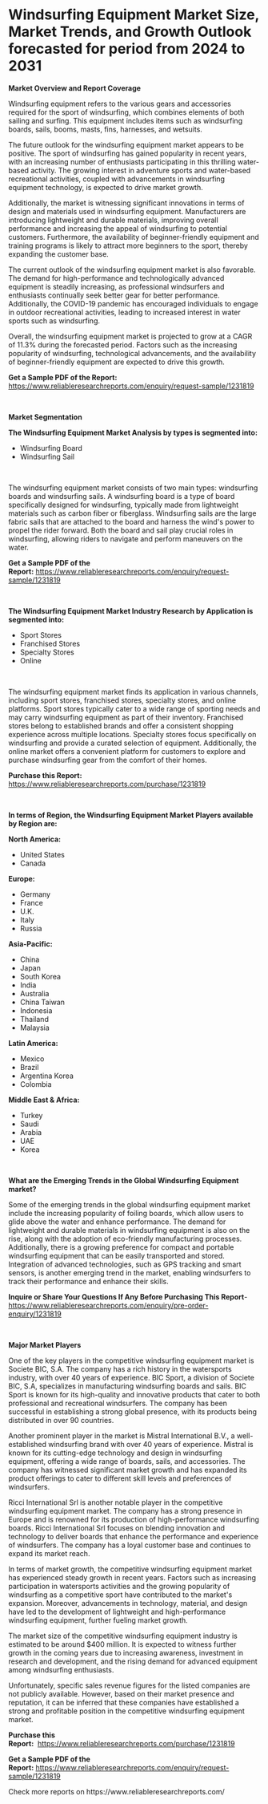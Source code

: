 <p><h1>Windsurfing Equipment Market Size, Market Trends, and Growth Outlook forecasted for period from 2024 to 2031</h1></p><p><strong>Market Overview and Report Coverage</strong></p>
<p><p>Windsurfing equipment refers to the various gears and accessories required for the sport of windsurfing, which combines elements of both sailing and surfing. This equipment includes items such as windsurfing boards, sails, booms, masts, fins, harnesses, and wetsuits.</p><p>The future outlook for the windsurfing equipment market appears to be positive. The sport of windsurfing has gained popularity in recent years, with an increasing number of enthusiasts participating in this thrilling water-based activity. The growing interest in adventure sports and water-based recreational activities, coupled with advancements in windsurfing equipment technology, is expected to drive market growth.</p><p>Additionally, the market is witnessing significant innovations in terms of design and materials used in windsurfing equipment. Manufacturers are introducing lightweight and durable materials, improving overall performance and increasing the appeal of windsurfing to potential customers. Furthermore, the availability of beginner-friendly equipment and training programs is likely to attract more beginners to the sport, thereby expanding the customer base.</p><p>The current outlook of the windsurfing equipment market is also favorable. The demand for high-performance and technologically advanced equipment is steadily increasing, as professional windsurfers and enthusiasts continually seek better gear for better performance. Additionally, the COVID-19 pandemic has encouraged individuals to engage in outdoor recreational activities, leading to increased interest in water sports such as windsurfing.</p><p>Overall, the windsurfing equipment market is projected to grow at a CAGR of 11.3% during the forecasted period. Factors such as the increasing popularity of windsurfing, technological advancements, and the availability of beginner-friendly equipment are expected to drive this growth.</p></p>
<p><strong>Get a Sample PDF of the Report:</strong> <a href="https://www.reliableresearchreports.com/enquiry/request-sample/1231819">https://www.reliableresearchreports.com/enquiry/request-sample/1231819</a></p>
<p>&nbsp;</p>
<p><strong>Market Segmentation</strong></p>
<p><strong>The Windsurfing Equipment Market Analysis by types is segmented into:</strong></p>
<p><ul><li>Windsurfing Board</li><li>Windsurfing Sail</li></ul></p>
<p>&nbsp;</p>
<p><p>The windsurfing equipment market consists of two main types: windsurfing boards and windsurfing sails. A windsurfing board is a type of board specifically designed for windsurfing, typically made from lightweight materials such as carbon fiber or fiberglass. Windsurfing sails are the large fabric sails that are attached to the board and harness the wind's power to propel the rider forward. Both the board and sail play crucial roles in windsurfing, allowing riders to navigate and perform maneuvers on the water.</p></p>
<p><strong>Get a Sample PDF of the Report:</strong>&nbsp;<a href="https://www.reliableresearchreports.com/enquiry/request-sample/1231819">https://www.reliableresearchreports.com/enquiry/request-sample/1231819</a></p>
<p>&nbsp;</p>
<p><strong>The Windsurfing Equipment Market Industry Research by Application is segmented into:</strong></p>
<p><ul><li>Sport Stores</li><li>Franchised Stores</li><li>Specialty Stores</li><li>Online</li></ul></p>
<p>&nbsp;</p>
<p><p>The windsurfing equipment market finds its application in various channels, including sport stores, franchised stores, specialty stores, and online platforms. Sport stores typically cater to a wide range of sporting needs and may carry windsurfing equipment as part of their inventory. Franchised stores belong to established brands and offer a consistent shopping experience across multiple locations. Specialty stores focus specifically on windsurfing and provide a curated selection of equipment. Additionally, the online market offers a convenient platform for customers to explore and purchase windsurfing gear from the comfort of their homes.</p></p>
<p><strong>Purchase this Report:</strong>&nbsp; <a href="https://www.reliableresearchreports.com/purchase/1231819">https://www.reliableresearchreports.com/purchase/1231819</a></p>
<p>&nbsp;</p>
<p><strong>In terms of Region, the Windsurfing Equipment Market Players available by Region are:</strong></p>
<p>
    <p> <strong> North America: </strong>
        <ul>
            <li>United States</li>
            <li>Canada</li>
        </ul>
        </p> 
    <p> <strong> Europe: </strong>
        <ul>
            <li>Germany</li>
            <li>France</li>
            <li>U.K.</li>
            <li>Italy</li>
            <li>Russia</li>
        </ul>
        </p> 
    <p> <strong> Asia-Pacific: </strong>
        <ul>
            <li>China</li>
            <li>Japan</li>
            <li>South Korea</li>
            <li>India</li>
            <li>Australia</li>
            <li>China Taiwan</li>
            <li>Indonesia</li>
            <li>Thailand</li>
            <li>Malaysia</li>
        </ul>
        </p> 
    <p> <strong> Latin America: </strong>
        <ul>
            <li>Mexico</li>
            <li>Brazil</li>
            <li>Argentina Korea</li>
            <li>Colombia</li>
        </ul>
        </p> 
    <p> <strong> Middle East & Africa: </strong>
        <ul>
            <li>Turkey</li>
            <li>Saudi</li>
            <li>Arabia</li>
            <li>UAE</li>
            <li>Korea</li>
        </ul>
    </p>
    </p>
<p>&nbsp;</p>
<p><strong>What are the Emerging Trends in the Global Windsurfing Equipment market?</strong></p>
<p><p>Some of the emerging trends in the global windsurfing equipment market include the increasing popularity of foiling boards, which allow users to glide above the water and enhance performance. The demand for lightweight and durable materials in windsurfing equipment is also on the rise, along with the adoption of eco-friendly manufacturing processes. Additionally, there is a growing preference for compact and portable windsurfing equipment that can be easily transported and stored. Integration of advanced technologies, such as GPS tracking and smart sensors, is another emerging trend in the market, enabling windsurfers to track their performance and enhance their skills.</p></p>
<p><strong>Inquire or Share Your Questions If Any Before Purchasing This Report</strong>- <a href="https://www.reliableresearchreports.com/enquiry/pre-order-enquiry/1231819">https://www.reliableresearchreports.com/enquiry/pre-order-enquiry/1231819</a></p>
<p>&nbsp;</p>
<p><strong>Major Market Players</strong></p>
<p><p>One of the key players in the competitive windsurfing equipment market is Societe BIC, S.A. The company has a rich history in the watersports industry, with over 40 years of experience. BIC Sport, a division of Societe BIC, S.A, specializes in manufacturing windsurfing boards and sails. BIC Sport is known for its high-quality and innovative products that cater to both professional and recreational windsurfers. The company has been successful in establishing a strong global presence, with its products being distributed in over 90 countries.</p><p>Another prominent player in the market is Mistral International B.V., a well-established windsurfing brand with over 40 years of experience. Mistral is known for its cutting-edge technology and design in windsurfing equipment, offering a wide range of boards, sails, and accessories. The company has witnessed significant market growth and has expanded its product offerings to cater to different skill levels and preferences of windsurfers.</p><p>Ricci International Srl is another notable player in the competitive windsurfing equipment market. The company has a strong presence in Europe and is renowned for its production of high-performance windsurfing boards. Ricci International Srl focuses on blending innovation and technology to deliver boards that enhance the performance and experience of windsurfers. The company has a loyal customer base and continues to expand its market reach.</p><p>In terms of market growth, the competitive windsurfing equipment market has experienced steady growth in recent years. Factors such as increasing participation in watersports activities and the growing popularity of windsurfing as a competitive sport have contributed to the market's expansion. Moreover, advancements in technology, material, and design have led to the development of lightweight and high-performance windsurfing equipment, further fueling market growth.</p><p>The market size of the competitive windsurfing equipment industry is estimated to be around $400 million. It is expected to witness further growth in the coming years due to increasing awareness, investment in research and development, and the rising demand for advanced equipment among windsurfing enthusiasts.</p><p>Unfortunately, specific sales revenue figures for the listed companies are not publicly available. However, based on their market presence and reputation, it can be inferred that these companies have established a strong and profitable position in the competitive windsurfing equipment market.</p></p>
<p><strong>Purchase this Report:</strong>&nbsp;&nbsp;<a href="https://www.reliableresearchreports.com/purchase/1231819">https://www.reliableresearchreports.com/purchase/1231819</a></p>
<p></p>
<p><strong>Get a Sample PDF of the Report:</strong>&nbsp;<a href="https://www.reliableresearchreports.com/enquiry/request-sample/1231819">https://www.reliableresearchreports.com/enquiry/request-sample/1231819</a></p>
<p>Check more reports on https://www.reliableresearchreports.com/</p>